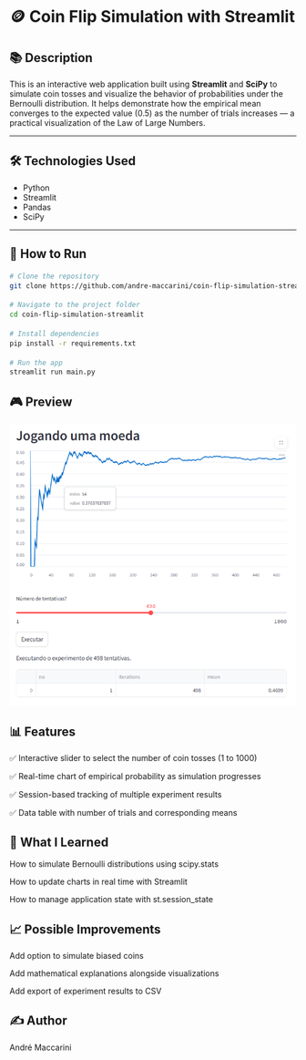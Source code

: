 # 🪙 Coin Flip Simulation with Streamlit

## 📚 Description

This is an interactive web application built using **Streamlit** and **SciPy** to simulate coin tosses and visualize the behavior of probabilities under the Bernoulli distribution. It helps demonstrate how the empirical mean converges to the expected value (0.5) as the number of trials increases — a practical visualization of the Law of Large Numbers.

---

## 🛠️ Technologies Used

- Python
- Streamlit
- Pandas
- SciPy

---

## 🚀 How to Run

```bash
# Clone the repository
git clone https://github.com/andre-maccarini/coin-flip-simulation-streamlit.git

# Navigate to the project folder
cd coin-flip-simulation-streamlit

# Install dependencies
pip install -r requirements.txt

# Run the app
streamlit run main.py

```

## 🎮 Preview

![App Preview](img/preview.png)

## 📊 Features

✅ Interactive slider to select the number of coin tosses (1 to 1000)

✅ Real-time chart of empirical probability as simulation progresses

✅ Session-based tracking of multiple experiment results

✅ Data table with number of trials and corresponding means

## 🧠 What I Learned

How to simulate Bernoulli distributions using scipy.stats

How to update charts in real time with Streamlit

How to manage application state with st.session_state

## 📈 Possible Improvements

 Add option to simulate biased coins

 Add mathematical explanations alongside visualizations

 Add export of experiment results to CSV

## ✍️ Author

André Maccarini
